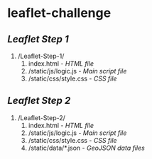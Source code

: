 # leaflet-challenge

## *Leaflet Step 1*

1. /Leaflet-Step-1/
    1. index.html - *HTML file*
    1. /static/js/logic.js - *Main script file*
    1. /static/css/style.css - *CSS file*

## *Leaflet Step 2*

1. /Leaflet-Step-2/
    1. index.html - *HTML file*
    1. /static/js/logic.js - *Main script file*
    1. /static/css/style.css - *CSS file*
    1. /static/data/*.json - *GeoJSON data files*